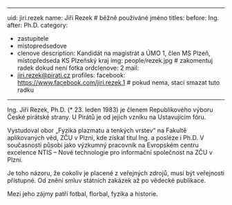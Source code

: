 ---
uid: jiri.rezek
name:     Jiří Rezek  	# běžně používáné jméno
titles:
  before: Ing.
  after: Ph.D.
category:
  - zastupitele
  - mistopredsedove
  - clenove
description: Kandidát na magistrát a ÚMO 1, člen MS Plzeň, místopředseda KS Plzeňský kraj
img: people/rezek.jpg # zakomentuj radek dokud není fotka
ordclenove: 2
mail:
- jiri.rezek@pirati.cz
profiles:
  facebook: https://www.facebook.com/jiri.rezek.1  # pokud nema, staci smazat tuto radku
 
 ---

Ing. Jiří Rezek, Ph.D. (* 23. leden 1983) je členem Republikového výboru České pirátské strany. U Pirátů je od jejich vzniku na Ustavujícím fóru.

Vystudoval obor „Fyzika plazmatu a tenkých vrstev“ na Fakultě aplikovaných věd, ZČU v Plzni, kde získal titul Ing. a posléze i Ph.D. V současnosti působí jako výzkumný pracovník na Evropském centru excelence NTIS – Nové technologie pro informační společnost na ZČU v Plzni.

Je toho názoru, že cokoliv je placené z veřejných zdrojů, musí být veřejnosti přístupné. Od znění smluv státních zakázek až po vědecké publikace.

Mezi jeho zájmy patří fotbal, florbal, fyzika a historie.

